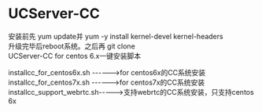 UCServer-CC
===========
安装前先 yum update并 yum -y install kernel-devel kernel-headers <br>
升级完毕后reboot系统。之后再 git clone <br>
UCServer-CC for centos 6.x一键安装脚本 <br>

installcc_for_centos6x.sh ------>for centos6x的CC系统安装 <br>
installcc_for_centos7x.sh ------>for centos7x的CC系统安装<br>
installcc_support_webrtc.sh----->支持webrtc的CC系统安装，只支持centos 6x<br>

